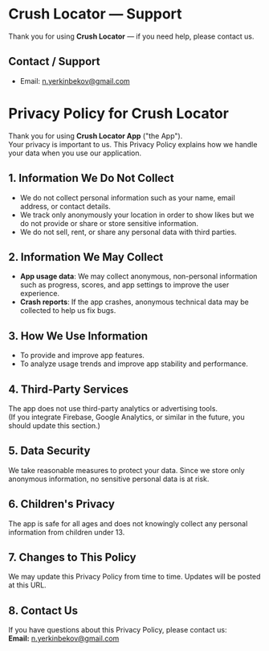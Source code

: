 # Crush Locator — Support

Thank you for using **Crush Locator** — if you need help, please contact us.

## Contact / Support
- Email: n.yerkinbekov@gmail.com


# Privacy Policy for Crush Locator

Thank you for using **Crush Locator App** ("the App").  
Your privacy is important to us. This Privacy Policy explains how we handle your data when you use our application.

## 1. Information We Do Not Collect
- We do not collect personal information such as your name, email address, or contact details.
- We track only anonymously your location in order to show likes but we do not provide or share or store sensitive information.
- We do not sell, rent, or share any personal data with third parties.

## 2. Information We May Collect
- **App usage data**: We may collect anonymous, non-personal information such as progress, scores, and app settings to improve the user experience.
- **Crash reports**: If the app crashes, anonymous technical data may be collected to help us fix bugs.

## 3. How We Use Information
- To provide and improve app features.
- To analyze usage trends and improve app stability and performance.

## 4. Third-Party Services
The app does not use third-party analytics or advertising tools.  
(If you integrate Firebase, Google Analytics, or similar in the future, you should update this section.)

## 5. Data Security
We take reasonable measures to protect your data. Since we store only anonymous information, no sensitive personal data is at risk.

## 6. Children's Privacy
The app is safe for all ages and does not knowingly collect any personal information from children under 13.

## 7. Changes to This Policy
We may update this Privacy Policy from time to time. Updates will be posted at this URL.

## 8. Contact Us
If you have questions about this Privacy Policy, please contact us:  
**Email:** n.yerkinbekov@gmail.com 

